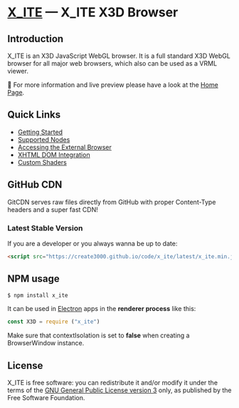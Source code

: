 # [X_ITE](https://create3000.github.io/x_ite/) — X_ITE X3D Browser

## Introduction

X_ITE is an X3D JavaScript WebGL browser. It is a full standard X3D WebGL browser for all major web browsers, which also can be used as a VRML viewer.

🚀 For more information and live preview please have a look at the [Home Page](https://create3000.github.io/x_ite/).

## Quick Links

* [Getting Started](https://create3000.github.io/x_ite/)
* [Supported Nodes](https://create3000.github.io/x_ite/Supported-Nodes.html)
* [Accessing the External Browser](https://create3000.github.io/x_ite/Accessing-the-External-Browser.html)
* [XHTML DOM Integration](https://create3000.github.io/x_ite/XHTML-DOM-Integration.html)
* [Custom Shaders](https://create3000.github.io/x_ite/Custom-Shaders.html)

## GitHub CDN

GitCDN serves raw files directly from GitHub with proper Content-Type headers and a super fast CDN!

### Latest Stable Version

If you are a developer or you always wanna be up to date:

```html
<script src="https://create3000.github.io/code/x_ite/latest/x_ite.min.js"></script>
```

## NPM usage

```sh
$ npm install x_ite
```

It can be used in [Electron](https://www.electronjs.org) apps in the **renderer process** like this:

```js
const X3D = require ("x_ite")
```

Make sure that contextIsolation is set to **false** when creating a BrowserWindow instance.

## License

X_ITE is free software: you can redistribute it and/or modify it under the terms of the [GNU General Public License version 3](LICENSE.md) only, as published by the Free Software Foundation.
